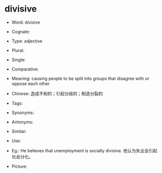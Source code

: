 # divisive

- Word: divisive
- Cognate: 

- Type: adjective
- Plural: 
- Single: 
- Comparative: 
- Meaning: causing people to be split into groups that disagree with or oppose each other
- Chinese: 造成不和的；引起分歧的；制造分裂的
- Tags: 
- Synonyms: 
- Antonyms: 
- Similar: 
- Use: 
- Eg.: He believes that unemployment is socially divisive. 他认为失业会引起社会分化。
- Picture: 

